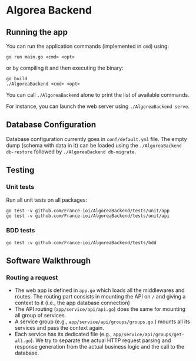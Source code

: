 # Algorea Backend

## Running the app

You can run the application commands (implemented in `cmd`) using:
```
go run main.go <cmd> <opt>
```
or by compiling it and then executing the binary:
```
go build
./AlgoreaBackend <cmd> <opt>
```

You can call `./AlgoreaBackend` alone to print the list of available commands.

For instance, you can launch the web server using `./AlgoreaBackend serve`.

## Database Configuration

Database configuration currently goes in `conf/default.yml` file.
The empty dump (schema with data in it) can be loaded using the `./AlgoreaBackend db-restore` followed by `./AlgoreaBackend db-migrate`.

## Testing

### Unit tests
Run all unit tests on all packages:
```
go test -v github.com/France-ioi/AlgoreaBackend/tests/unit/app
go test -v github.com/France-ioi/AlgoreaBackend/tests/unit/api
```

### BDD tests

```
go test -v github.com/France-ioi/AlgoreaBackend/tests/bdd
```


## Software Walkthrough

### Routing a request

* The web app is defined in `app.go` which loads all the middlewares and routes. The routing part consists in mounting the API on `/` and giving a context to it (i.e., the app database connection)
* The API routing (`app/service/api/api.go`) does the same for mounting all group of services.
* A service group (e.g., `app/service/api/groups/groups.go`.) mounts all its services and pass the context again.
* Each service has its dedicated file (e.g., `app/service/api/groups/get-all.go`). We try to separate the actual HTTP request parsing and response generation from the actual business logic and the call to the database.
